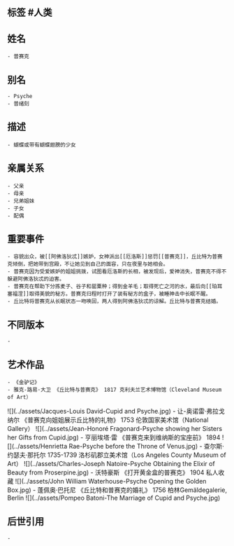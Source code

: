 ## 标签  #人类
## 姓名
	- 普赛克
## 别名
	- Psyche
	- 普绪刻
## 描述
	- 蝴蝶或带有蝴蝶翅膀的少女
## 亲属关系
	- 父亲
	- 母亲
	- 兄弟姐妹
	- 子女
	- 配偶
## 重要事件
	- 容貌出众，被[[阿佛洛狄忒]]嫉妒，女神派出[[厄洛斯]]惩罚[[普赛克]]，丘比特为普赛克倾倒，把她带到宫殿，不让她见到自己的面容，只在夜里与她相会。
	- 普赛克因为受爱嫉妒的姐姐挑拨，试图看厄洛斯的长相，被发现后，爱神消失，普赛克不得不躲避阿佛洛狄忒的迫害。
	- 普赛克在帮助下分拣麦子、谷子和罂粟种；得到金羊毛；取得死亡之河的水，最后向[[珀耳塞福涅]]取得美貌的秘方。普赛克归程时打开了装有秘方的盒子，被睡神击中长眠不醒。
	- 丘比特将普赛克从长眠状态一吻唤回，两人得到阿佛洛狄忒的谅解。丘比特与普赛克结婚。
## 不同版本
	-
## 艺术作品
	- 《金驴记》
	- 雅克-路易·大卫 《丘比特与普赛克》 1817 克利夫兰艺术博物馆（Cleveland Museum of Art）
 ![](../assets/Jacques-Louis David-Cupid and Psyche.jpg)
	- 让-奥诺雷·弗拉戈纳尔 《普赛克向姐姐展示丘比特的礼物》 1753 伦敦国家美术馆（National Gallery）
 ![](../assets/Jean-Honoré Fragonard-Psyche showing her Sisters her Gifts from Cupid.jpg)
	- 亨丽埃塔·雷 《普赛克来到维纳斯的宝座前》 1894
 ![](../assets/Henrietta Rae-Psyche before the Throne of Venus.jpg)
	- 查尔斯·约瑟夫·那托尔 1735-1739 洛杉矶郡立美术馆（Los Angeles County Museum of Art）
 ![](../assets/Charles-Joseph Natoire-Psyche Obtaining the Elixir of Beauty from Proserpine.jpg)
	- 沃特豪斯 《打开黄金盒的普赛克》 1904 私人收藏
 ![](../assets/John William Waterhouse-Psyche Opening the Golden Box.jpg)
	- 蓬佩奥·巴托尼 《丘比特和普赛克的婚礼》 1756 柏林Gemäldegalerie, Berlin
 ![](../assets/Pompeo Batoni-The Marriage of Cupid and Psyche.jpg)
## 后世引用
	-
